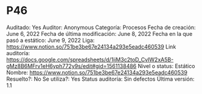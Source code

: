 # P46

Auditado: Yes
Auditor: Anonymous
Categoría: Procesos
Fecha de creación: June 6, 2022
Fecha de última modificación: June 8, 2022
Fecha en la que pasó a estático: June 9, 2022
Liga: https://www.notion.so/751be3be67e24134a293e5eadc460539 
Link auditoría: https://docs.google.com/spreadsheets/d/1ijM3c2toD_CvIW2xA5B-gMz8B6MFrv1eH6yph772y9s/edit#gid=1561138486
Nivel o status: Estático
Nombre: https://www.notion.so/751be3be67e24134a293e5eadc460539 
Resuelto?: No
Se utiliza?: Yes
Status auditoría: Sin defectos
Última versión: 1.1